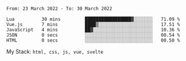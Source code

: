 <!--START_SECTION:waka-->

```text
From: 23 March 2022 - To: 30 March 2022

Lua          30 mins         █████████████████▓░░░░░░░   71.09 %
Vue.js       7 mins          ████▒░░░░░░░░░░░░░░░░░░░░   17.51 %
JavaScript   4 mins          ██▓░░░░░░░░░░░░░░░░░░░░░░   10.36 %
JSON         0 secs          ░░░░░░░░░░░░░░░░░░░░░░░░░   00.54 %
HTML         0 secs          ░░░░░░░░░░░░░░░░░░░░░░░░░   00.50 %
```

<!--END_SECTION:waka-->
My Stack: `html, css, js, vue, svelte`
